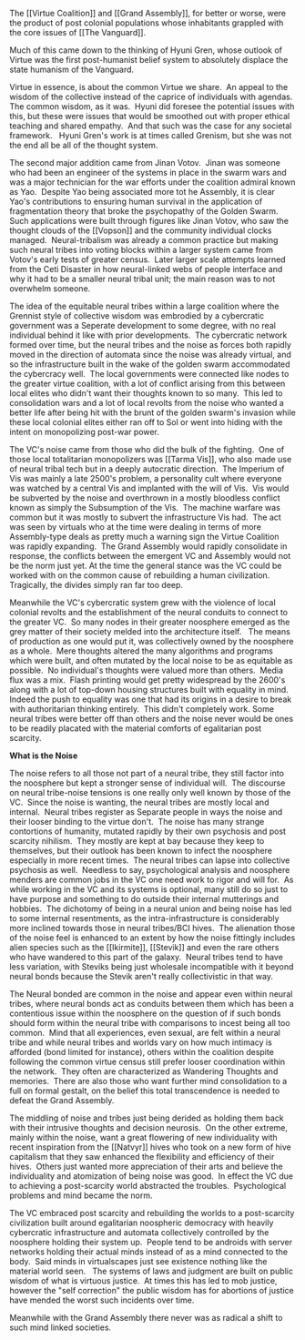 
The [[Virtue Coalition]] and [[Grand Assembly]], for better or worse, were the product of post colonial populations whose inhabitants grappled with the core issues of [[The Vanguard]]. 

Much of this came down to the thinking of Hyuni Gren, whose outlook of Virtue was the first post-humanist belief system to absolutely displace the state humanism of the Vanguard. 

Virtue in essence, is about the common Virtue we share.  An appeal to the wisdom of the collective instead of the caprice of individuals with agendas.  The common wisdom, as it was.  Hyuni did foresee the potential issues with this, but these were issues that would be smoothed out with proper ethical teaching and shared empathy.  And that such was the case for any societal framework.   Hyuni Gren's work is at times called Grenism, but she was not the end all be all of the thought system.  

The second major addition came from Jinan Votov.  Jinan was someone who had been an engineer of the systems in place in the swarm wars and was a major technician for the war efforts under the coalition admiral known as Yao.  Despite Yao being associated more tot he Assembly, it is clear Yao's contributions to ensuring human survival in the application of fragmentation theory that broke the psychopathy of the Golden Swarm.  Such applications were built through figures like Jinan Votov, who saw the thought clouds of the [[Vopson]] and the community individual clocks managed.  Neural-tribalism was already a common practice but making such neural tribes into voting blocks within a larger system came from Votov's early tests of greater census.  Later larger scale attempts learned from the Ceti Disaster in how neural-linked webs of people interface and why it had to be a smaller neural tribal unit; the main reason was to not overwhelm someone. 

The idea of the equitable neural tribes within a large coalition where the Grennist style of collective wisdom was embrodied by a cybercratic government was a Seperate development to some degree, with no real individual behind it like with prior developments.  The cybercratic network formed over time, but the neural tribes and the noise as forces both rapidly moved in the direction of automata since the noise was already virtual, and so the infrastructure built in the wake of the golden swarm accommodated the cybercracy well.  The local governments were connected like nodes to the greater virtue coalition, with a lot of conflict arising from this between local elites who didn't want their thoughts known to so many.  This led to consolidation wars and a lot of local revolts from the noise who wanted a better life after being hit with the brunt of the golden swarm's invasion while these local colonial elites either ran off to Sol or went into hiding with the intent on monopolizing post-war power. 

The VC's noise came from those who did the bulk of the fighting.  One of those local totalitarian monopolizers was [[Tarma Vis]], who also made use of neural tribal tech but in a deeply autocratic direction.  The Imperium of Vis was mainly a late 2500's problem, a personality cult where everyone was watched by a central Vis and implanted with the will of Vis.  Vis would be subverted by the noise and overthrown in a mostly bloodless conflict known as simply the Subsumption of the Vis.  The machine warfare was common but it was mostly to subvert the infrastructure Vis had.  The act was seen by virtuals who at the time were dealing in terms of more Assembly-type deals as pretty much a warning sign the Virtue Coalition was rapidly expanding.  The Grand Assembly would rapidly consolidate in response, the conflicts between the emergent VC and Assembly would not be the norm just yet.  At the time the general stance was the VC could be worked with on the common cause of rebuilding a human civilization.  Tragically, the divides simply ran far too deep.

Meanwhile the VC's cybercratic system grew with the violence of local colonial revolts and the establishment of the neural conduits to connect to the greater VC.  So many nodes in their greater noosphere emerged as the grey matter of their society melded into the architecture itself.   The means of production as one would put it, was collectively owned by the noosphere as a whole.  Mere thoughts altered the many algorithms and programs which were built, and often mutated by the local noise to be as equitable as possible.  No individual's thoughts were valued more than others.  Media flux was a mix.  Flash printing would get pretty widespread by the 2600's along with a lot of top-down housing structures built with equality in mind.  Indeed the push to equality was one that had its origins in a desire to break with authoritarian thinking entirely.  This didn't completely work. Some neural tribes were better off than others and the noise never would be ones to be readily placated with the material comforts of egalitarian post scarcity. 

**What is the Noise**

The noise refers to all those not part of a neural tribe, they still factor into the noosphere but kept a stronger sense of individual will.  The discourse on neural tribe-noise tensions is one really only well known by those of the VC.  Since the noise is wanting, the neural tribes are mostly local and internal.  Neural tribes register as Separate people in ways the noise and their looser binding to the virtue don't.  The noise has many strange contortions of humanity, mutated rapidly by their own psychosis and post scarcity nihilism.  They mostly are kept at bay because they keep to themselves, but their outlook has been known to infect the noosphere especially in more recent times.  The neural tribes can lapse into collective psychosis as well.  Needless to say, psychological analysis and noosphere menders are common jobs in the VC one need work to rigor and will for.  As while working in the VC and its systems is optional, many still do so just to have purpose and something to do outside their internal mutterings and hobbies.  The dichotomy of being in a neural union and being noise has led to some internal resentments, as the intra-infrastructure is considerably more inclined towards those in neural tribes/BCI hives.  The alienation those of the noise feel is enhanced to an extent by how the noise fittingly includes alien species such as the [[Ikirmite]], [[Stevik]] and even the rare others who have wandered to this part of the galaxy.  Neural tribes tend to have less variation, with Steviks being just wholesale incompatible with it beyond neural bonds because the Stevik aren't really collectivistic in that way.

The Neural bonded are common in the noise and appear even within neural tribes, where neural bonds act as conduits between them which has been a contentious issue within the noosphere on the question of if such bonds should form within the neural tribe with comparisons to incest being all too common.  Mind that all experiences, even sexual, are felt within a neural tribe and while neural tribes and worlds vary on how much intimacy is afforded (bond limited for instance), others within the coalition despite following the common virtue census still prefer looser coordination within the network.  They often are characterized as Wandering Thoughts and memories.  There are also those who want further mind consolidation to a full on formal gestalt, on the belief this total transcendence is needed to defeat the Grand Assembly.  

The middling of noise and tribes just being derided as holding them back with their intrusive thoughts and decision neurosis.  On the other extreme, mainly within the noise, want a great flowering of new individuality with recent inspiration from the [[Natvyr]] hives who took on a new form of hive capitalism that they saw enhanced the flexibility and efficiency of their hives.  Others just wanted more appreciation of their arts and believe the individuality and atomization of being noise was good.  In effect the VC due to achieving a post-scarcity world abstracted the troubles.  Psychological problems and mind became the norm.  

The VC embraced post scarcity and rebuilding the worlds to a post-scarcity civilization built around egalitarian noospheric democracy with heavily cybercratic infrastructure and automata collectively controlled by the noosphere holding their system up.  People tend to be androids with server networks holding their actual minds instead of as a mind connected to the body.  Said minds in virtualscapes just see existence nothing like the material world seen.   The systems of laws and judgment are built on public wisdom of what is virtuous justice.  At times this has led to mob justice, however the "self correction" the public wisdom has for abortions of justice have mended the worst such incidents over time.

Meanwhile with the Grand Assembly there never was as radical a shift to such mind linked societies.
